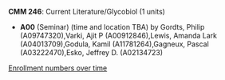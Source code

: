 **CMM 246**: Current Literature/Glycobiol (1 units)

- **A00** (Seminar) (time and location TBA) by Gordts, Philip (A09747320),Varki, Ajit P (A00912846),Lewis, Amanda Lark (A04013709),Godula, Kamil (A11781264),Gagneux, Pascal (A03222470),Esko, Jeffrey D. (A02134723)

[Enrollment numbers over time](./CMM246.tsv)
